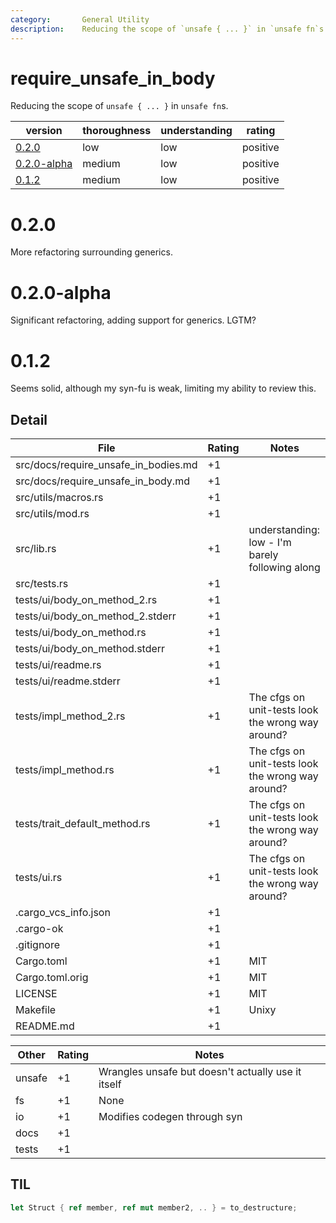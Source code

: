 ```yaml
---
category:       General Utility
description:    Reducing the scope of `unsafe { ... }` in `unsafe fn`s.
---
```


# require_unsafe_in_body

Reducing the scope of `unsafe { ... }` in `unsafe fn`s.

| version | thoroughness | understanding | rating |
| ------- | ------------ | ------------- | ------ |
| [0.2.0](#0.2.0)               | low | low | positive
| [0.2.0-alpha](#0.2.0-alpha)   | medium | low | positive
| [0.1.2](#0.1.2)               | medium | low | positive

# 0.2.0

More refactoring surrounding generics.

# 0.2.0-alpha

Significant refactoring, adding support for generics.  LGTM?

# 0.1.2

Seems solid, although my syn-fu is weak, limiting my ability to review this.

Detail
------

| File                                          | Rating | Notes |
| --------------------------------------------- | ------ | ----- |
| src/docs/require_unsafe_in_bodies.md          | +1 | |
| src/docs/require_unsafe_in_body.md            | +1 | |
| src/utils/macros.rs                           | +1 | |
| src/utils/mod.rs                              | +1 | |
| src/lib.rs                                    | +1 | understanding: low - I'm barely following along
| src/tests.rs                                  | +1 | |
| tests/ui/body_on_method_2.rs                  | +1 | |
| tests/ui/body_on_method_2.stderr              | +1 | |
| tests/ui/body_on_method.rs                    | +1 | |
| tests/ui/body_on_method.stderr                | +1 | |
| tests/ui/readme.rs                            | +1 | |
| tests/ui/readme.stderr                        | +1 | |
| tests/impl_method_2.rs                        | +1 | The cfgs on unit-tests look the wrong way around?
| tests/impl_method.rs                          | +1 | The cfgs on unit-tests look the wrong way around?
| tests/trait_default_method.rs                 | +1 | The cfgs on unit-tests look the wrong way around?
| tests/ui.rs                                   | +1 | The cfgs on unit-tests look the wrong way around?
| .cargo_vcs_info.json                          | +1 | |
| .cargo-ok                                     | +1 | |
| .gitignore                                    | +1 | |
| Cargo.toml                                    | +1 | MIT
| Cargo.toml.orig                               | +1 | MIT
| LICENSE                                       | +1 | MIT
| Makefile                                      | +1 | Unixy
| README.md                                     | +1 | |

| Other     | Rating | Notes |
| --------- | ------ | ----- |
| unsafe    | +1    | Wrangles unsafe but doesn't actually use it itself
| fs        | +1    | None
| io        | +1    | Modifies codegen through syn
| docs      | +1    | |
| tests     | +1    | |

TIL
---

```rust
let Struct { ref member, ref mut member2, .. } = to_destructure;
```
